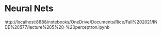 # Neural Nets
http://localhost:8888/notebooks/OneDrive/Documents/Rice/Fall%202021/INDE%20577/lecture%205%20-%20perceptron.ipynb
